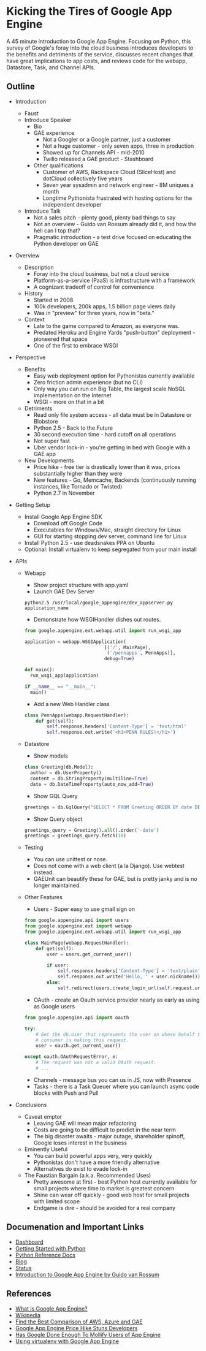 Kicking the Tires of Google App Engine
============================

A 45 minute introduction to Google App Engine.  Focusing on Python, this survey of Google's foray into the
cloud business introduces developers to the benefits and detriments of the service, discusses recent changes
that have great implications to app costs, and reviews code for the webapp, Datastore, Task, and Channel APIs.  


Outline
---------------------------

- Introduction
    - Faust
    - Introduce Speaker
        - Bio
        - GAE experience
            - Not a Googler or a Google partner, just a customer
            - Not a huge customer - only seven apps, three in production
            - Showed up for Channels API - mid-2010
            - Twilio released a GAE product - Stashboard
        - Other qualifications
            - Customer of AWS, Rackspace Cloud (SliceHost) and dotCloud collectively five years
            - Seven year sysadmin and network engineer - 8M uniques a month
            - Longtime Pythonista frustrated with hosting options for the independent developer
    - Introduce Talk
        - Not a sales pitch - plenty good, plenty bad things to say
        - Not an overview - Guido van Rossum already did it, and how the hell can I top that?
        - Pragmatic introduction - a test drive focused on educating the Python developer on GAE
- Overview
	- Description
	    - Foray into the cloud business, but not a cloud service
	    - Platform-as-a-service (PaaS) is infrastructure with a framework
	    - A cognizant tradeoff of control for convenience
	- History
	    - Started in 2008
	    - 100k developers, 200k apps, 1.5 billion page views daily
	    - Was in "preview" for three years, now in "beta."
	- Context
	    - Late to the game compared to Amazon, as everyone was.
	    - Predated Heroku and Engine Yards "push-button" deployment - pioneered that space
	    - One of the first to embrace WSGI
- Perspective
    - Benefits
        - Easy web deployment option for Pythonistas currently available
        - Zero friction admin experience (but no CLI)
        - Only way you can run on Big Table, the largest scale NoSQL implementation on the Internet
        - WSGI - more on that in a bit
    - Detriments
        - Read only file system access - all data must be in Datastore or Blobstore
        - Python 2.5 - Back to the Future
        - 30 second execution time - hard cutoff on all operations
        - Not super fast
        - Uber vendor lock-in - you're getting in bed with Google with a GAE app
    - New Developments
        - Price hike - free tier is drastically lower than it was, prices substantially higher than they were
        - New features - Go, Memcache, Backends (continuously running instances, like Tornado or Twisted)
        - Python 2.7 in November
- Getting Setup
    - Install Google App Engine SDK
        - Download off Google Code
        - Executables for Windows/Mac, straight directory for Linux
        - GUI for starting stopping dev server, command line for Linux
    - Install Python 2.5 - use deadsnakes PPA on Ubuntu
    - Optional: Install virtualenv to keep segregated from your main install
        
- APIs
    - Webapp
        - Show project structure with app.yaml
        - Launch GAE Dev Server
        
        ```
        python2.5 /usr/local/google_appengine/dev_appserver.py application_name
        ```
        
     	- Demonstrate how WSGIHandler dishes out routes.
     	
     	```python
     	from google.appengine.ext.webapp.util import run_wsgi_app
     	
     	application = webapp.WSGIApplication(
                                     [('/', MainPage),
                                      ('/pennapps', PennApps)],
                                     debug=True)

		def main():
		  run_wsgi_app(application)
		
		if __name__ == "__main__":
		  main()
     	```
     	
     	- Add a new Web Handler class
     	```python
     	class PennApps(webapp.RequestHandler):
        	def get(self):
                self.response.headers['Content-Type'] = 'text/html'
                self.response.out.write('<h1>PENN RULES!</h1>')
     	```

    - Datastore
    	- Show models
    	
    	```python
    	class Greeting(db.Model):
		  author = db.UserProperty()
		  content = db.StringProperty(multiline=True)
		  date = db.DateTimeProperty(auto_now_add=True)
    	```
    	- Show GQL Query
    	
    	```python
    	greetings = db.GqlQuery("SELECT * FROM Greeting ORDER BY date DESC LIMIT 10")
    	```
    	
    	- Show Query object    
    	
    	```python
    	greetings_query = Greeting().all().order('-date')
    	greetings = greetings_query.fetch(10)
    	```
             
    - Testing
        - You can use unittest or nose.
        - Does not come with a web client (a la Django).  Use webtest instead.
        - GAEUnit can beautify these for GAE, but is pretty janky and is no longer maintained.
        
    - Other Features
    	- Users - Super easy to use gmail sign on
    	
    	```python
    	from google.appengine.api import users
		from google.appengine.ext import webapp
		from google.appengine.ext.webapp.util import run_wsgi_app

		class MainPage(webapp.RequestHandler):
		    def get(self):
		        user = users.get_current_user()
		
		        if user:
		            self.response.headers['Content-Type'] = 'text/plain'
		            self.response.out.write('Hello, ' + user.nickname())
		        else:
		            self.redirect(users.create_login_url(self.request.uri))
		```
    	- OAuth - create an Oauth service provider nearly as early as using as Google users
    	
    	```python
    	from google.appengine.api import oauth

        try:
            # Get the db.User that represents the user on whose behalf the
            # consumer is making this request.
            user = oauth.get_current_user()

        except oauth.OAuthRequestError, e:
            # The request was not a valid OAuth request.
            # ...
    	```
    	
    	- Channels - message bus you can us in JS, now with Presence
    	- Tasks - there is a Task Queuer where you can launch async code blocks with Push and Pull


    	
- Conclusions
    - Caveat emptor
        - Leaving GAE will mean major refactoring
        - Costs are going to be difficult to predict in the near term
        - The big disaster awaits - major outage, shareholder spinoff, Google loses interest in the business
    - Eminently Useful
        - You can build powerful apps very, very quickly
        - Pythonistas don't have a more friendly alternative
        - Alternatives do exist to evade lock-in
    - The Faustian Bargain (a.k.a. Recommended Uses)
        - Pretty awesome at first - best Python host currently available for small projects where time to market is greatest concern
        - Shine can wear off quickly - good web host for small projects with limited scope
        - Endgame is dire - should be avoided for a real company


Documenation and Important Links
-----------------------------

* [Dashboard](https://appengine.google.com/)
* [Getting Started with Python](http://code.google.com/appengine/docs/python/gettingstarted/)
* [Python Reference Docs](http://code.google.com/appengine/docs/python/overview.html)
* [Blog](http://googleappengine.blogspot.com/)
* [Status](http://code.google.com/status/appengine)
* [Introduction to Google App Engine by Guido van Rossum](http://www.stanford.edu/class/ee380/Abstracts/081105.html) 


References
----------------------------

* [What is Google App Engine?](http://code.google.com/appengine/docs/whatisgoogleappengine.html)
* [Wikipedia](http://en.wikipedia.org/wiki/Google_App_Engine)
* [Find the Best Comparison of AWS, Azure and GAE](http://cloud-computing.findthebest.com/compare/5-15-17/Amazon-EC2-vs-Google-App-Engine-vs-Microsoft-Windows-Azure)
* [Google App Engine Price Hike Stuns Developers](http://www.informationweek.com/articles/231600672)
* [Has Google Done Enough To Mollify Users of App Engine](http://www.i-programmer.info/news/141-cloud-computing/3047-price-change-for-app-engine.html)
* [Using virtualenv with Google App Engine](http://schettino72.wordpress.com/tag/virtualenv/)